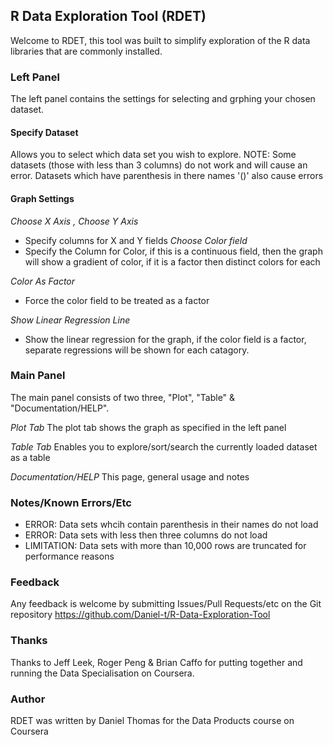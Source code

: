 ## R Data Exploration Tool (RDET)

Welcome to RDET, this tool was built to simplify exploration of the R data libraries that are commonly installed.

### Left Panel

The left panel contains the settings for selecting and grphing your chosen dataset.

#### Specify Dataset
Allows you to select which data set you wish to explore.  NOTE: Some datasets (those with less than 3 columns) do not work and will cause an error.  Datasets which have parenthesis in there names '()' also cause errors
    

#### Graph Settings
_Choose X Axis , Choose Y Axis_
* Specify columns for X and Y fields
_Choose Color field_
* Specify the Column for Color,  if this is a continuous field, then the graph will show a gradient of color, if it is a factor then distinct colors for each

_Color As Factor_
* Force the color field to be treated as a factor

_Show Linear Regression Line_
* Show the linear regression for the graph, if the color field is a factor, separate regressions will be shown for each catagory.
  
### Main Panel

The main panel consists of two three, "Plot", "Table" & "Documentation/HELP".

_Plot Tab_
The plot tab shows the graph as specified in the left panel

_Table Tab_
Enables you to explore/sort/search the currently loaded dataset as a table

_Documentation/HELP_
This page, general usage and notes

### Notes/Known Errors/Etc

* ERROR: Data sets whcih contain parenthesis in their names do not load
* ERROR: Data sets with less then three columns do not load
* LIMITATION: Data sets with more than 10,000 rows are truncated for performance reasons

### Feedback
Any feedback is welcome by submitting Issues/Pull Requests/etc on the Git repository https://github.com/Daniel-t/R-Data-Exploration-Tool

### Thanks
Thanks to Jeff Leek, Roger Peng & Brian Caffo for putting together and running the Data Specialisation on Coursera. 

### Author
RDET was written by Daniel Thomas for the Data Products course on Coursera

